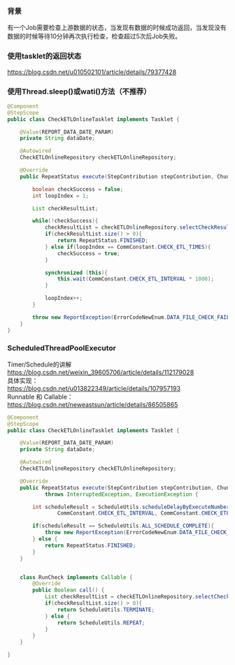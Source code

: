 ### 背景
有一个Job需要检查上游数据的状态，当发现有数据的时候成功返回，当发现没有数据的时候等待10分钟再次执行检查，检查超过5次后Job失败。


### 使用tasklet的返回状态
https://blog.csdn.net/u010502101/article/details/79377428


### 使用Thread.sleep()或wati()方法（不推荐）
```java
@Component
@StepScope
public class CheckETLOnlineTasklet implements Tasklet {

    @Value(REPORT_DATA_DATE_PARAM)
    private String dataDate;

    @Autowired
    CheckETLOnlineRepository checkETLOnlineRepository;

    @Override
    public RepeatStatus execute(StepContribution stepContribution, ChunkContext chunkContext) throws InterruptedException {

        boolean checkSuccess = false;
        int loopIndex = 1;

        List checkResultList;

        while(!checkSuccess){
            checkResultList = checkETLOnlineRepository.selectCheckResult(dataDate);
            if(checkResultList.size() > 0){
                return RepeatStatus.FINISHED;
            } else if(loopIndex == CommConstant.CHECK_ETL_TIMES){
                checkSuccess = true;
            }

            synchronized (this){
                this.wait(CommConstant.CHECK_ETL_INTERVAL * 1000);
            }

            loopIndex++;
        }

        throw new ReportException(ErrorCodeNewEnum.DATA_FILE_CHECK_FAIL.buildErrorCode(), "Online file and data is not ready");
    }
}
```


### ScheduledThreadPoolExecutor
Timer/Schedule的讲解  
https://blog.csdn.net/weixin_39605706/article/details/112179028  
具体实现：  
https://blog.csdn.net/u013822349/article/details/107957193  
Runnable 和 Callable：  
https://blog.csdn.net/neweastsun/article/details/86505865  

```java
@Component
@StepScope
public class CheckETLOnlineTasklet implements Tasklet {

    @Value(REPORT_DATA_DATE_PARAM)
    private String dataDate;

    @Autowired
    CheckETLOnlineRepository checkETLOnlineRepository;

    @Override
    public RepeatStatus execute(StepContribution stepContribution, ChunkContext chunkContext)
            throws InterruptedException, ExecutionException {

        int scheduleResult = ScheduleUtils.scheduleDelayByExecuteNumber(new RunCheck(),
                CommConstant.CHECK_ETL_INTERVAL, CommConstant.CHECK_ETL_TIMES);

        if(scheduleResult == ScheduleUtils.ALL_SCHEDULE_COMPLETE){
            throw new ReportException(ErrorCodeNewEnum.DATA_FILE_CHECK_FAIL.buildErrorCode(), "Online file and data is not ready");
        } else {
            return RepeatStatus.FINISHED;
        }
    }


    class RunCheck implements Callable {
        @Override
        public Boolean call() {
            List checkResultList = checkETLOnlineRepository.selectCheckResult(dataDate);
            if(checkResultList.size() > 0){
                return ScheduleUtils.TERMINATE;
            } else {
                return ScheduleUtils.REPEAT;
            }
        }
    }

}
```
